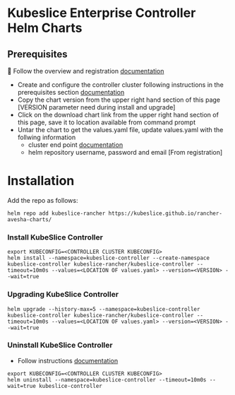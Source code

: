 # Kubeslice Enterprise Controller Helm Charts

## Prerequisites
📖 Follow the overview and registration [documentation](https://staging2-docs.avesha.io/documentation/enterprise/0.4.0/deployment-partners/deploying-kubeslice-on-rancher/)

- Create and configure the controller cluster following instructions in the prerequisites section [documentation](https://staging2-docs.avesha.io/documentation/enterprise/0.4.0/deployment-partners/deploying-kubeslice-on-rancher/installing-the-kubeslice-controller-on-rancher)
- Copy the chart version from the upper right hand section of this page [VERSION parameter need during install and upgrade]
- Click on the download chart link from the upper right hand section of this page, save it to location available from command prompt 
- Untar the chart to get the values.yaml file, update values.yaml with the follwing information
  - cluster end point [documentation](https://staging2-docs.avesha.io/documentation/enterprise/0.4.0/deployment-partners/deploying-kubeslice-on-rancher/installing-the-kubeslice-controller-on-rancher#getting-the-controller-cluster-endpoint)
  - helm repository username, password and email [From registration]


# Installation

Add the repo as follows:

```console
helm repo add kubeslice-rancher https://kubeslice.github.io/rancher-avesha-charts/
```

### Install KubeSlice Controller
```console
export KUBECONFIG=<CONTROLLER CLUSTER KUBECONFIG>
helm install --namespace=kubeslice-controller --create-namespace kubeslice-controller kubeslice-rancher/kubeslice-controller --timeout=10m0s --values=<LOCATION OF values.yaml> --version=<VERSION> --wait=true 
```

### Upgrading KubeSlice Controller

```console
helm upgrade --history-max=5 --namespace=kubeslice-controller kubeslice-controller kubeslice-rancher/kubeslice-controller --timeout=10m0s --values=<LOCATION OF values.yaml> --version=<VERSION> --wait=true 
```

### Uninstall KubeSlice Controller
- Follow instructions [documentation](https://staging2-docs.avesha.io/documentation/enterprise/0.4.0/getting-started-with-cloud-clusters/uninstalling-kubeslice/)

```console
export KUBECONFIG=<CONTROLLER CLUSTER KUBECONFIG>
helm uninstall --namespace=kubeslice-controller --timeout=10m0s --wait=true kubeslice-controller
```


